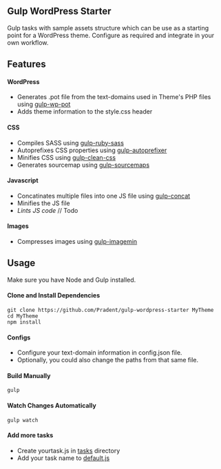 ## Gulp WordPress Starter
Gulp tasks with sample assets structure which can be use as a starting point for a WordPress theme. Configure as required and integrate in your own workflow.

## Features
#### WordPress
- Generates .pot file from the text-domains used in Theme's PHP files using [gulp-wp-pot]
- Adds theme information to the style.css header

#### CSS
- Compiles SASS using [gulp-ruby-sass]
- Autoprefixes CSS properties using [gulp-autoprefixer]
- Minifies CSS using [gulp-clean-css]
- Generates sourcemap using [gulp-sourcemaps]

#### Javascript
- Concatinates multiple files into one JS file using [gulp-concat]
- Minifies the JS file
- *Lints JS code* // Todo

#### Images
- Compresses images using [gulp-imagemin]


## Usage
Make sure you have Node and Gulp installed.

#### Clone and Install Dependencies
```
git clone https://github.com/Pradent/gulp-wordpress-starter MyTheme
cd MyTheme
npm install
```
#### Configs
- Configure your text-domain information in config.json file.
- Optionally, you could also change the paths from that same file.

#### Build Manually
```
gulp
```

#### Watch Changes Automatically
```
gulp watch
```

#### Add more tasks
- Create yourtask.js in [tasks] directory
- Add your task name to [default.js]

[gulp-wp-pot]: https://www.npmjs.com/package/gulp-wp-pot
[gulp-ruby-sass]: https://github.com/sindresorhus/gulp-ruby-sass
[gulp-autoprefixer]: https://www.npmjs.com/package/gulp-autoprefixer
[gulp-clean-css]: https://www.npmjs.com/package/gulp-clean-css
[gulp-sourcemaps]: https://www.npmjs.com/package/gulp-sourcemaps
[gulp-concat]: https://www.npmjs.com/package/gulp-concat
[gulp-imagemin]: https://www.npmjs.com/package/gulp-imagemin

[tasks]:[https://github.com/Pradent/gulp-wordpress-starter/tree/master/gulpfile.js/tasks]
[default.js]: [https://github.com/Pradent/gulp-wordpress-starter/blob/master/gulpfile.js/tasks/default.js]
